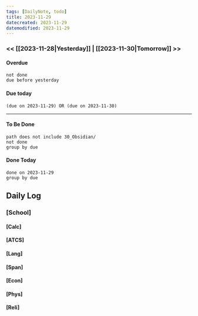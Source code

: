 ```yaml
---
tags: [DailyNote, todo]
title: 2023-11-29
datecreated: 2023-11-29
datemodified: 2023-11-29
---
```


### << [[2023-11-28|Yesterday]] | [[2023-11-30|Tomorrow]] >>

#### Overdue
```tasks
not done
due before yesterday
```
#### Due today

```tasks
(due on 2023-11-29) OR (due on 2023-11-30) 

```
---
#### To Be Done

```tasks
path does not include 30_Obsidian/
not done
group by due
```

#### Done Today

```tasks
done on 2023-11-29
group by due
```

## Daily Log

### [School]

#### [Calc]

#### [ATCS]

#### [Lang]

#### [Span]

#### [Econ]

#### [Phys]

#### [Reli]